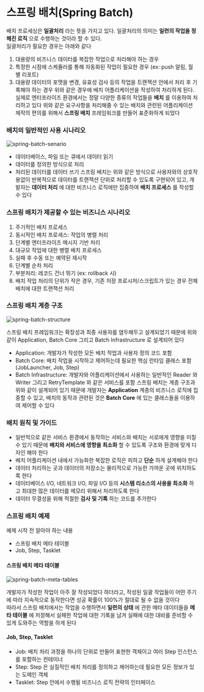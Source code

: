스프링 배치(Spring Batch)
===========

배치 프로세싱은 **일괄처리** 라는 뜻을 가지고 있다. 일괄처리의 의미는 **일련의 작업을 정해진 로직** 으로 수행하는 것이라 할 수 있다.  
일괄처리가 필요한 경우는 아래와 같다  
1. 대용량의 비즈니스 데이터를 복잡한 작업으로 처리해야 하는 경우
2. 특정한 시점에 스케쥴러를 통해 자동화된 작업이 필요한 경우 (ex: push 알림, 월 별 리포트)
3. 대용량 데이터의 포맷을 변경, 유효성 검사 등의 작업을 트랜잭션 안에서 처리 후 기록해야 하는 경우
위와 같은 경우에 배치 어플리케이션을 작성하여 처리하게 된다. 실제로 엔터프라이즈 환경에서는 정말 다양한 종류의 작업들을 **배치** 를 이용하여 처리하고 있다
위와 같은 요구사항을 처리해줄 수 있는 배치와 관련된 어플리케이션 제작의 편의를 위해서 **스프링 배치** 프레임워크를 만들어 표준화하게 되었다

### 배치의 일반적인 사용 시나리오

![spring-batch-senario](https://user-images.githubusercontent.com/47099798/127942091-8642cc9f-4450-4eed-8795-14f24d1b032b.jpeg)

* 데이터베이스, 파일 또는 큐에서 데이터 읽기
* 데이터를 정의한 방식으로 처리
* 처리된 데이터를 데이터 쓰기
스프링 배치는 위와 같은 방식으로 사용자와의 상호작용없이 반복적으로 데이터를 트랜잭션 단위로 처리할 수 있도록 구현되어 있고, 개발자는 **데이터 처리** 에 대한 비즈니스 로직에만 집중하여 **배치 프로세스** 를 작성할 수 있다

### 스프링 배치가 제공할 수 있는 비즈니스 시나리오
1. 주기적인 배치 프로세스
2. 동시적인 배치 프로세스: 작업의 병렬 처리
3. 단계별 엔터프라이즈 메시지 기반 처리
4. 대규모 작업에 대한 병렬 배치 프로세스
5. 실패 후 수동 또는 예약된 재시작
6. 단계별 순차 처리
7. 부분처리: 레코드 건너 뛰기 (ex: rollback 시)
8. 배치 작업 처리의 단위가 작은 경우, 기존 저장 프로시저/스크립트가 있는 경우 전체 배치에 대한 트랜잭션 처리

### 스프링 배치 계층 구조

![spring-batch-structure](https://user-images.githubusercontent.com/47099798/127942118-543c9109-2c7b-47d6-aa3c-a6365eb51118.jpeg)

스프링 배치 프레임워크는 확장성과 최종 사용자를 염두해두고 설계되었기 때문에 위와 같이 Application, Batch Core 그리고 Batch Infrastructure 로 설계되어 있다
* Application: 개발자가 작성한 모든 배치 작업과 사용자 정의 코드 포함
* Batch Core: 배치 작업을 시작하고 제어하는데 필요한 핵심 런타임 클래스 포함 (JobLauncher, Job, Step)
* Batch Infrastructure: 개발자와 어플리케이션에서 사용하는 일반적인 Reader 와 Writer 그리고 RetryTemplate 와 같은 서비스를 포함
스프링 배치는 계층 구조과 위와 같이 설계되어 있기 때문에 개발자는 **Application** 계층의 비즈니스 로직에 집중할 수 있고, 배치의 동작과 관련된 것은 **Batch Core** 에 있는 클래스들을 이용하여 제어할 수 있다

### 배치 원칙 및 가이드
* 일반적으로 같은 서비스 환경에서 동작하는 서비스와 배치는 서로에게 영향을 미칠 수 있기 때문에 **배치와 서비스에 영향을 최소화** 할 수 있도록 구조와 환경에 맞게 디자인 해야 한다
* 배치 어플리케이션 내에서 가능화한 복잡한 로직은 피하고 **단순** 하게 설계해야 한다
* 데이터 처리하는 곳과 데이터의 저장소는 물리적으로 가능한 가까운 곳에 위치하도록 한다
* 데이터베이스 I/O, 네트워크 I/O, 파일 I/O 등의 **시스템 리소스의 사용을 최소화** 하고 최대한 많은 데이터를 메모리 위해서 처리하도록 한다
* 데이터 무결성을 위해 적절한 **검사 및 기록** 하는 코드를 추가한다

### 스프링 배치 예제
예제 시작 전 알아야 하는 내용
* 스프링 배치 메타 테이블
* Job, Step, Tasklet

#### 스프링 배치 메타 테이블

![spring-batch-meta-tables](https://user-images.githubusercontent.com/47099798/127942132-b2319fb9-4bb8-4002-a42b-720cd82e3c31.jpeg)

개발자가 작성한 작업이 아주 잘 작성되었다 하더라고, 작성된 일괄 작업들이 어떤 주기에 따라 지속적으로 동작한다면 성공 확률이 100%가 절대로 될 수 없을 것이다  
따라서 스프링 배치에서는 작업을 수행하면서 **일련의 상태** 에 관한 메타 데이터들을 **메타 테이블** 에 저장해서 실패한 작업에 대한 기록을 남겨 실패에 대한 대비를 준비할 수 있게 도와주는 역할을 하게 된다

#### Job, Step, Tasklet
* Job: 배치 처리 과정을 하나의 단위로 만들어 표현한 객체이고 여러 Step 인스턴스를 포함하는 컨테이너 
* Step: Step 은 실질적인 배치 처리를 정의하고 제어하는데 필요한 모든 정보가 있는 도메인 객체
* Tasklet: Step 안에서 수행될 비즈니스 로직 전략의 인터페이스 


  
